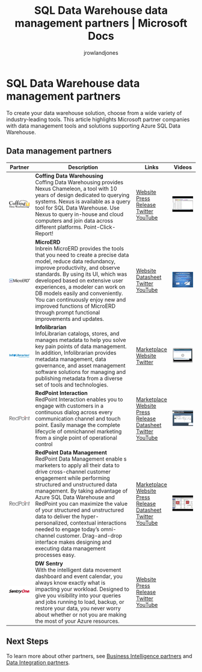 ﻿---
title: SQL Data Warehouse data management partners | Microsoft Docs
description: Lists of third-party data management partners with solutions that support SQL Data Warehouse.
services: sql-data-warehouse
author: jrowlandjones
manager: craigg-msft
ms.service: sql-data-warehouse
ms.topic: conceptual
ms.component: consume
ms.date: 04/17/2018
ms.author: jrj
ms.reviewer: igorstan
---

# SQL Data Warehouse data management partners
To create your data warehouse solution, choose from a wide variety of industry-leading tools. This article highlights Microsoft partner companies with data management tools and solutions supporting Azure SQL Data Warehouse.

## Data management partners
| Partner | Description | Links | Videos |
| --- | --- | --- | --- |
| ![Coffing Data Warehousing][1] |**Coffing Data Warehousing**<br>Coffing Data Warehousing provides Nexus Chameleon, a tool with 10 years of design dedicated to querying systems. Nexus is available as a query tool for SQL Data Warehouse. Use Nexus to query in-house and cloud computers and join data across different platforms. Point-Click-Report! |[Website][coffing_website]<br>[Press Release][coffing_press]<br>[Twitter][coffing_twitter]<br>[YouTube][coffing_youtube] |[![coffing video](./media/sql-data-warehouse-partner-data-management/coffing_video.jpg)](https://www.youtube.com/watch?v=N5GSxBEySFc) |
| ![Inbrein][2] |**MicroERD**<br>Inbrein MicroERD provides the tools that you need to create a precise data model, reduce data redundancy, improve productivity, and observe standards. By using its UI, which was developed based on extensive user experiences, a modeler can work on DB models easily and conveniently. You can continuously enjoy new and improved functions of MicroERD through prompt functional improvements and updates. |[Website][inbrein_website]<br>[Datasheet][inbrein_datasheet]<br>[Twitter][inbrein_twitter]<br>[YouTube][inbrein_youtube] |[![inbrein video](./media/sql-data-warehouse-partner-data-management/inbrein_video.jpg)](https://www.youtube.com/watch?v=IGHSAk4bxdE) |
| ![Infolibrarian][3] |**Infolibrarian**<br>InfoLibrarian catalogs, stores, and manages metadata to help you solve key pain points of data management. In addition, Infolibrarian provides metadata management, data governance, and asset management software solutions for managing and publishing metadata from a diverse set of tools and technologies. |[Marketplace][infolibrarian_marketplace]<br>[Website][infolibrarian_website]<br>[Twitter][infolibrarian_twitter] |[![infolibrarian video](./media/sql-data-warehouse-partner-data-management/infolibrarian_video.png)](http://www.infolibcorp.com/metadata-management-videos/vdbplayer.swf?volume=100&url=video/infolibrarian-azure-provisioning.mp4) |
| ![Redpoint Global][4] |**RedPoint Interaction**<br>RedPoint Interaction enables you to engage with customers in a continuous dialog across every communication channel and touch point. Easily manage the complete lifecycle of omnichannel marketing from a single point of operational control |[Marketplace][redpoint_it_marketplace]<br>[Website][redpoint_it_website]<br>[Press Release][redpoint_press]<br>[Datasheet][redpoint_it_datasheet]<br>[Twitter][redpoint_twitter]<br>[YouTube][redpoint_youtube] |[![redpoint dm video](./media/sql-data-warehouse-partner-data-management/redpoint_it_video.jpg)](https://vimeo.com/103715582) |
| ![Redpoint Global][4] |**RedPoint Data Management**<br>RedPoint Data Management enable s marketers to apply all their data to drive cross-channel customer engagement while performing structured and unstructured data management. By taking advantage of Azure SQL Data Warehouse and RedPoint you can maximize the value of your structured and unstructured data to deliver the hyper-personalized, contextual interactions needed to engage today’s omni-channel customer. Drag-and-drop interface makes designing and executing data management processes easy. |[Marketplace][redpoint_dm_marketplace]<br>[Website][redpoint_dm_website]<br>[Press Release][redpoint_press]<br>[Datasheet][redpoint_dm_datasheet]<br>[Twitter][redpoint_twitter]<br>[YouTube][redpoint_youtube] |[![redpoint dm video](./media/sql-data-warehouse-partner-data-management/redpoint_dm_video.jpg)](https://www.youtube.com/watch?v=o3DtXRpiEg0) |
| ![Sentry One][5] |**DW Sentry**<br>With the intelligent data movement dashboard and event calendar, you always know exactly what is impacting your workload. Designed to give you visibility into your queries and jobs running to load, backup, or restore your data, you never worry about whether or not you are making the most of your Azure resources. |[Website][sql_sentry_website]<br>[Press Release][sql_sentry_press]<br>[Twitter][sql_sentry_twitter]<br>[YouTube][sql_sentry_youtube] | |

## Next Steps
To learn more about other partners, see [Business Intelligence partners][bi_partners] and [Data Integration partners][di_partners].

<!--Image references-->
[1]: ./media/sql-data-warehouse-partner-data-management/coffing_data_warehousing_logo.png
[2]: ./media/sql-data-warehouse-partner-data-management/inbrein_logo.png
[3]: ./media/sql-data-warehouse-partner-data-management/infolibrarian_logo.png
[4]: ./media/sql-data-warehouse-partner-data-management/redpoint_global_logo.png
[5]: ./media/sql-data-warehouse-partner-data-management/sql_sentry_logo.png

<!--Article links-->
[bi_partners]: ./sql-data-warehouse-partner-business-intelligence.md
[dm_partners]: ./sql-data-warehouse-partner-data-management.md
[di_partners]: ./sql-data-warehouse-partner-data-integration.md

<!--Website links -->
[coffing_website]:http://www.coffingdw.com/software/nexus/
[inbrein_website]:http://microerd.com/
[infolibrarian_website]:http://www.infolibcorp.com/metadata-management/software-tools
[redpoint_it_website]:http://www.redpoint.net/products/customer-interaction-management/
[redpoint_dm_website]:http://www.redpoint.net/products/data-management-solutions/
[sql_sentry_website]:https://sentryone.com/platform/azure-sql-dw-performance-monitoring/

<!--ebook Links-->

<!--Datasheet Links-->
<!--[coffing_datasheet]:-->
[inbrein_datasheet]:http://microerd.com/images/MicroERD_Manual/MicroERD_Manual.pdf
<!--[infolibrarian_datasheet]:-->
[redpoint_it_datasheet]:http://www.redpoint.net/wp-content/uploads/2016/06/RedPoint-Interaction-FS-wordle-8.5x11-RPIUS0815-07-PRINT.pdf
[redpoint_dm_datasheet]:http://www.redpoint.net/wp-content/uploads/2014/09/RedPoint-Data-Management-FS-V2-wordle-8.5x11-0216-WEB.pdf
<!--[sql_sentry_datasheet]:-->

<!--Marketplace Links -->
<!--[coffing_marketplace]:https://azure.microsoft.com/marketplace/partners/nexus/nexus-chameleon-9/-->
<!--[inbrein_marketplace]:-->
[infolibrarian_marketplace]:https://azure.microsoft.com/marketplace/partners/infolibrarian/infolibrarian-metadata-management-server/
[redpoint_it_marketplace]:https://azure.microsoft.com/marketplace/partners/redpoint-global/redpoint-interaction/
[redpoint_dm_marketplace]:https://azure.microsoft.com/marketplace/partners/redpoint-global/redpoint-rpdm/ 
<!--[sql_sentry_marketplace]:https://azure.microsoft.com/marketplace/partners/sqlsentry/sqlsentryplatform/-->

<!--Press links-->
[coffing_press]:http://www.coffingdw.com/press-release-nexus-tuned-for-azure-sql-data-warehouse/
<!--[inbrein_press]:-->
<!--[infolibrarian_press]:-->
[redpoint_press]:http://www.redpoint.net/press/redpoint-global-announces-support-for-microsoft-azure-sql-data-warehouse-microsoft-azure-data-lake-service/
[sql_sentry_press]:https://www.sentryone.com/sentryone-v-11.2-offers-new-insights-and-powerful-automation


<!--YouTube links-->
[coffing_youtube]:https://www.youtube.com/channel/UC8o1zhc9tNp9ve6vDn34tkw
[inbrein_youtube]:https://www.youtube.com/channel/UCHTYjFFaTpo6bPAtuxgdZig
<!--[infolibrarian_youtube]:-->
[redpoint_youtube]:https://www.youtube.com/user/RedPointGlobal
[sql_sentry_youtube]:https://www.youtube.com/user/SQLSentry

<!--Twitter links-->
[coffing_twitter]:https://twitter.com/CoffingDW
[inbrein_twitter]:https://twitter.com/microerd
[infolibrarian_twitter]:https://twitter.com/InfoLibCorp
[redpoint_twitter]:https://twitter.com/RedPointGlobal
[sql_sentry_twitter]:https://twitter.com/SQLSentry

<!--Video links-->
